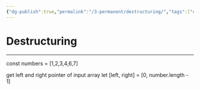 ```yaml
---
{"dg-publish":true,"permalink":"/3-permanent/destructuring/","tags":["code/javascript","type/permanent"],"created":"2023-07-24T06:25:05.975-06:00","updated":"2023-09-05T13:30:15.267-06:00"}
---
```


# Destructuring
---
const numbers = [1,2,3,4,6,7]

get left and right pointer of input array
let [left, right] = [0, number.length - 1]